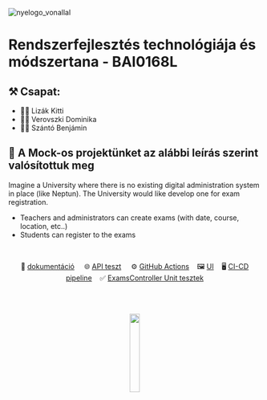 
![nyelogo_vonallal](https://github.com/vellt/rft/assets/61885011/6785177f-835d-4d23-ad74-198c7a76ac96)


# Rendszerfejlesztés technológiája és módszertana - BAI0168L

## ⚒️ Csapat:
- 👩‍💻 Lizák Kitti
- 👩‍💻 Verovszki Dominika
- 👨‍💻 Szántó Benjámin

## 📝 A Mock-os projektünket az alábbi leírás szerint valósítottuk meg
Imagine a University where there is no existing digital administration system in place (like Neptun). 
The University would like develop one for exam registration. 
- Teachers and administrators can create exams (with date, course, location, etc..)
- Students can register to the exams

<br>

<p align="center">
 📝 <a href="https://github.com/vellt/rft/blob/master/documentation.md" target="_blank">dokumentáció</a> &nbsp&nbsp&nbsp
 🌐 <a href="https://github.com/vellt/rft/blob/master/api_test.md" target="_blank">API teszt</a> &nbsp&nbsp&nbsp
 ⚙️ <a href="https://github.com/vellt/rft/actions" target="_blank">GitHub Actions</a>&nbsp&nbsp&nbsp
 🖼️ <a href="https://github.com/vellt/rft/actions" target="_blank">UI</a>&nbsp&nbsp&nbsp
 🖥️ <a href="https://github.com/vellt/rft/blob/master/.github/workflows/dotnet.yml" target="_blank">CI-CD pipeline</a>&nbsp&nbsp&nbsp
 ✅ <a href="https://github.com/vellt/rft/blob/master/ApiTests/ExamsControllerTests.cs" target="_blank">ExamsController Unit tesztek</a>
 
</p>

<br>
<br>


<p align="center">
  <img align="center" src= 'https://github.com/vellt/rft/assets/61885011/6f3f64c5-d96e-4800-8179-ea5076484cd0' width='20%' >
</p>

<br>

